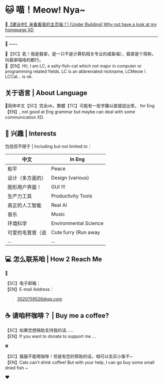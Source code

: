# :cat: 喵！Meow! Nya~

:link:[【建设中】来看看我的主页喵？| [Under Building] Why not have a look at my homepage XD](https://heveraletlaidcenx.github.io/HeveraletLaidCenx/)

------

:tada: ~~~

:crescent_moon:【SC】氦！我是翡翠，是一只不是计算机相关专业的咸鱼喵），翡翠是个简称，叫翡翠喵啥的都行。  
:crescent_moon:【EN】Hi!, I am LC, a salty-fish-cat which not major in computer or programming related fields. LC is an abbreviated nickname, LCMeow \ LCCat... is ok.

## 关于语言 | About Language

:crescent_moon:简体中文【SC】完全ok，繁體【TC】可能有一些字難以直接認出來， for Eng【EN】, not good at Eng grammar but maybe can deal with some communication XD.

## :seedling: 兴趣 | Interests

包括但不限于 | Including but not limited to：

|中文|In Eng|
|----|----|
|和平|Peace|
|设计（多方面的）|Design (various)|
|图形用户界面！|GUI !!!|
|生产力工具|Productivity Tools|
|真正的人工智能|Real AI|
|音乐|Music|
|环境科学|Environmental Science|
|可爱的毛茸茸（逃|Cute furry (Run away|
|...|...|

## :computer: 怎么联系咱 | How 2 Reach Me

:email:

【SC】电子邮箱：  
【EN】E-mail Address：

> 3020759526@qq.com

## :coffee: 请咱杯咖啡？ | Buy me a coffee?

【SC】如果您想捐助支持我的话……  
【EN】If you want to donate to support me ...

:x:

【SC】猫猫不能喝咖啡！但是有您的帮助的话，咱可以去买小鱼干~  
【EN】Cats can't drink coffee! But with your help, I can go buy some small dried fish ~

:heart:
